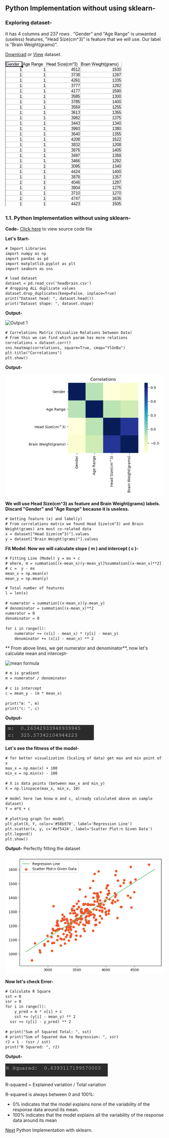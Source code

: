## Python Implementation without using sklearn-

### Exploring dataset-

It has 4 columns and 237 rows . "Gender" and "Age Range" is unwanted (useless) features, "Head Size(cm^3)" is feature that we will use. Our label is "Brain Weight(grams)".

[Download](https://github.com/Dipeshpal/Machine-Learning/blob/master/Linear%20Regression/headbrain.csv) or [View](https://github.com/Dipeshpal/Machine-Learning/blob/master/Linear%20Regression/headbrain.csv) dataset.

![headbrain dataset](https://raw.githubusercontent.com/Dipeshpal/Machine-Learning/master/Raw%20Images/headbrain%20dataset.png)

### 1.1. Python Implementation without using sklearn-

**Code-** 
[Click here](https://github.com/Dipeshpal/Machine-Learning/blob/master/Linear%20Regression/Single%20Variable%20Linear%20Regression%20Manually.py) to view source code file

**Let's Start-**

```
# Import Libraries  
import numpy as np  
import pandas as pd  
import matplotlib.pyplot as plt  
import seaborn as sns
```

```
# load dataset  
dataset = pd.read_csv('headbrain.csv')  
# dropping ALL duplicate values  
dataset.drop_duplicates(keep=False, inplace=True)  
print("Dataset head: ", dataset.head())  
print("Dataset shape: ", dataset.shape)
```

**Output-**

![Output 1
](https://raw.githubusercontent.com/Dipeshpal/Machine-Learning/master/Raw%20Images/Output%201.png)

```
# Correlations Matrix (Visualize Relations between Data)  
# From this we can find which param has more relations  
correlations = dataset.corr()  
sns.heatmap(correlations, square=True, cmap="YlGnBu")  
plt.title("Correlations")  
plt.show()
```

**Output-**

![Output 2](https://raw.githubusercontent.com/Dipeshpal/Machine-Learning/master/Raw%20Images/Output%202.PNG)

**We will use Head Size(cm^3) as feature and Brain Weight(grams) labels. Discard "Gender" and "Age Range" because it is useless.**

```
# Getting feature (x) and label(y)  
# From correlations matrix we found Head Size(cm^3) and Brain Weight(grams) are most co-related data  
x = dataset["Head Size(cm^3)"].values  
y = dataset["Brain Weight(grams)"].values
```

**Fit Model: Now we will calculate slope ( m ) and intercept ( c )-** 

```
# Fitting Line (Model) y = mx + c  
# where, m = summation[(x-mean_x)(y-mean_y)]%summation[(x-mean_x)**2]  
# c =  y - mx  
mean_x = np.mean(x)  
mean_y = np.mean(y)
```

```
# Total number of features  
l = len(x)  
  
# numerator = summation[(x-mean_x)(y-mean_y)  
# denominator = summation[(x-mean_x)**2  
numerator = 0  
denominator = 0  

for i in range(l):  
    numerator += (x[i] - mean_x) * (y[i] - mean_y)  
    denominator += (x[i] - mean_x) ** 2
```

** From above lines, we get numerator and denominator**, now let's calculate mean and intercept-

![mean formula](https://camo.githubusercontent.com/fbb26758e5f73103a8c9c09ae85eef06947da750/68747470733a2f2f63646e2d696d616765732d312e6d656469756d2e636f6d2f6d61782f313630302f312a43783159656a397a4c5649314f313649336d4f4471412e706e67)

```
# m is gradient  
m = numerator / denominator  
  
# c is intercept  
c = mean_y - (m * mean_x)  
  
print("m: ", m)  
print("c: ", c)
```

**Output-**

![Output 3](https://raw.githubusercontent.com/Dipeshpal/Machine-Learning/master/Raw%20Images/Output%203.PNG)


**Let's see the fitness of the model-**

```
# for better visualization (Scaling of data) get max and min point of x  
max_x = np.max(x) + 100  
min_x = np.min(x) - 100  
  
# X is data points (between max_x and min_y)  
X = np.linspace(max_x, min_x, 10)  
  
# model here (we know m and c, already calculated above on sample dataset)  
Y = m*X + c  
  
# plotting graph for model  
plt.plot(X, Y, color='#58b970', label='Regression Line')  
plt.scatter(x, y, c='#ef5424', label='Scatter Plot:n Given Data')  
plt.legend()  
plt.show()
```

**Output-**
Perfectly fitting the dataset

![Output 4](https://raw.githubusercontent.com/Dipeshpal/Machine-Learning/master/Raw%20Images/Output%204.PNG)

**Now let's check Error-**

```
# Calculate R Square  
sst = 0  
ssr = 0  
for i in range(l):  
    y_pred = m * x[i] + c  
    sst += (y[i] - mean_y) ** 2  
  ssr += (y[i] - y_pred) ** 2  
  
# print("Sum of Squared Total: ", sst)  
# print("Sum of Squared due to Regression: ", ssr)  
r2 = 1 - (ssr / sst)  
print("R Squared: ", r2)
```

**Output-**

![Output 5](https://raw.githubusercontent.com/Dipeshpal/Machine-Learning/master/Raw%20Images/Output%205.PNG)

R-squared = Explained variation / Total variation

R-squared is always between 0 and 100%:

-   0% indicates that the model explains none of the variability of the response data around its mean.
-   100% indicates that the model explains all the variability of the response data around its mean

[Next](https://github.com/Dipeshpal/Machine-Learning/blob/master/Linear%20Regression/Linear%20Regression%20with%20Sklearn.md) Python Implementation with sklearn.
